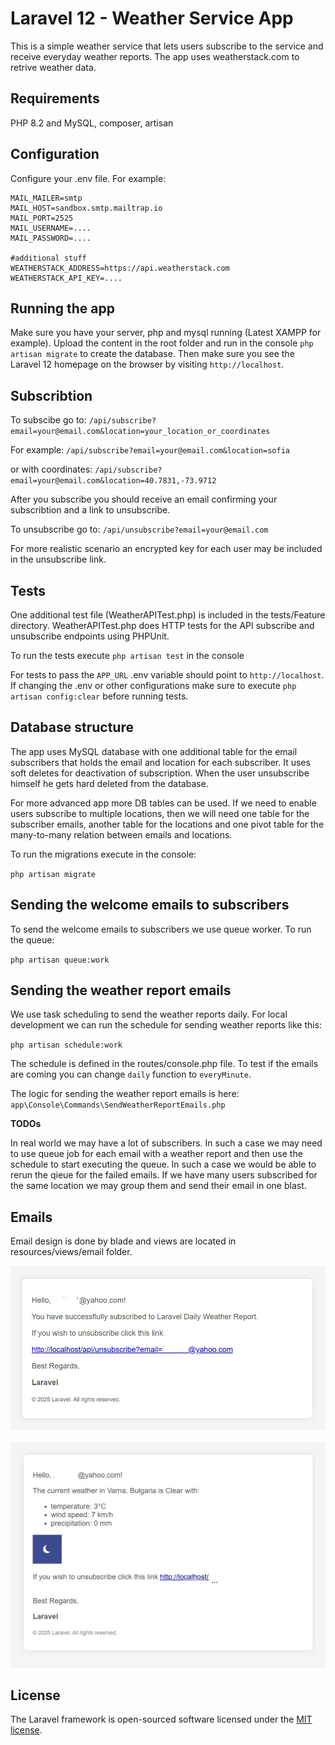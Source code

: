 # Laravel 12 - Weather Service App

This is a simple weather service that lets users subscribe to the service and receive everyday weather reports. The app uses weatherstack.com to retrive weather data. 

## Requirements

PHP 8.2 and MySQL, composer, artisan

## Configuration

Configure your .env file. For example:

```
MAIL_MAILER=smtp
MAIL_HOST=sandbox.smtp.mailtrap.io
MAIL_PORT=2525
MAIL_USERNAME=....
MAIL_PASSWORD=....

#additional stuff
WEATHERSTACK_ADDRESS=https://api.weatherstack.com
WEATHERSTACK_API_KEY=....
```

## Running the app

Make sure you have your server, php and mysql running (Latest XAMPP for example). Upload the content in the root folder and run in the console `php artisan migrate` to create the database. Then make sure you see the Laravel 12 homepage on the browser by visiting `http://localhost`.

## Subscribtion

To subscibe go to: `/api/subscribe?email=your@email.com&location=your_location_or_coordinates`

For example: `/api/subscribe?email=your@email.com&location=sofia`

or with coordinates: `/api/subscribe?email=your@email.com&location=40.7831,-73.9712`

After you subscribe you should receive an email confirming your subscribtion and a link to unsubscribe.

To unsubscribe go to: `/api/unsubscribe?email=your@email.com`

For more realistic scenario an encrypted key for each user may be included in the unsubscribe link.

## Tests

One additional test file (WeatherAPITest.php) is included in the tests/Feature directory. WeatherAPITest.php does HTTP tests for the API subscribe and unsubscribe endpoints using PHPUnit.

To run the tests execute `php artisan test` in the console

For tests to pass the `APP_URL` .env variable should point to `http://localhost`. If changing the .env or other configurations make sure to execute `php artisan config:clear` before running tests.

## Database structure

The app uses MySQL database with one additional table for the email subscribers that holds the email and location for each subscriber. It uses soft deletes for deactivation of subscription. When the user unsubscribe himself he gets hard deleted from the database. 

For more advanced app more DB tables can be used. If we need to enable users subscribe to multiple locations, then we will need one table for the subscriber emails, another table for the locations and one pivot table for the many-to-many relation between emails and locations. 

To run the migrations execute in the console:

`php artisan migrate`

## Sending the welcome emails to subscribers

To send the welcome emails to subscribers we use queue worker. To run the queue:

`php artisan queue:work`

## Sending the weather report emails

We use task scheduling to send the weather reports daily. For local development we can run the schedule for sending weather reports like this:

`php artisan schedule:work`

The schedule is defined in the routes/console.php file. To test if the emails are coming you can change `daily` function to `everyMinute`.

The logic for sending the weather report emails is here: `app\Console\Commands\SendWeatherReportEmails.php`

**TODOs**

In real world we may have a lot of subscribers. In such a case we may need to use queue job for each email with a weather report and then use the schedule to start executing the queue. In such a case we would be able to rerun the qieue for the failed emails. If we have many users subscribed for the same location we may group them and send their email in one blast.

## Emails

Email design is done by blade and views are located in resources/views/email folder.

![Welcome email](email-screenshot.jpg)

![Weather Report email](weather-report-email-screenshot.jpg)

## License

The Laravel framework is open-sourced software licensed under the [MIT license](https://opensource.org/licenses/MIT).

